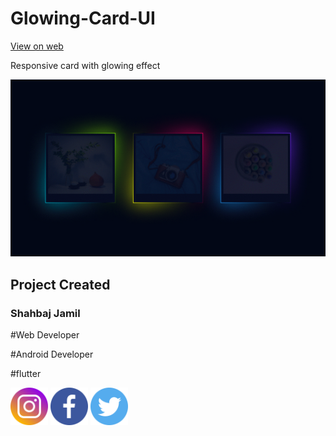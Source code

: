 # Glowing-Card-UI

[View on web](https://shahbajjamil.github.io/Glowing-Card-UI/)

Responsive card with glowing effect

<img src="card.gif" alt="card">

## Project Created
### Shahbaj Jamil
  #Web Developer 
  
  #Android Developer 
  
  #flutter
 
<a href="https://www.instagram.com/shahbaj_jamil"><img src="https://github.com/shahbajjamil/Social-Meadia-Icons/blob/master/Icons-logos/instagram-circle.png" width="60"></a>   <a href="https://www.facebook.com/shahbaj.jamil"><img src="https://github.com/shahbajjamil/Social-Meadia-Icons/blob/master/Icons-logos/facebook-circle.png" width="60"></a>   <a href="https://twitter.com/JamilShahbaj"><img src="https://github.com/shahbajjamil/Social-Meadia-Icons/blob/master/Icons-logos/twitter-circle.png" width="60"></a>
